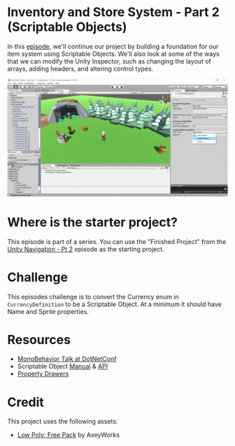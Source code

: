 
# Inventory and Store System - Part 2 (Scriptable Objects)

In this [episode](https://channel9.msdn.com/Shows/dotGAME/Item-System-Part-2-Scriptable-Objects), we'll continue our project by building a foundation for our item system using Scriptable Objects. We'll also look at some of the ways that we can modify the Unity Inspector, such as changing the layout of arrays, adding headers, and altering control types.

[![screenshot](screenshot.png)](https://channel9.msdn.com/Shows/dotGAME/Inventory-and-Store-System-Part-1)

# Where is the starter project?
This episode is part of a series. You can use the "Finished Project" from the [Unity Navigation - Pt 2](../UnityNavigationPt2) episode as the starting project.

# Challenge
This episodes challenge is to convert the Currency enum in `CurrencyDefinition` to be a Scriptable Object. At a minimum it should have Name and Sprite properties. 

# Resources

* [MonoBehavior Talk at DotNetConf](https://channel9.msdn.com/Events/dotnetConf/2016/Introducing-C-Developers-to-Building-Games-with-Unity-For-the-Hobby-Developer)
* Scriptable Object [Manual](https://docs.unity3d.com/Manual/class-ScriptableObject.html) & [API](https://docs.unity3d.com/ScriptReference/ScriptableObject.html)
* [Property Drawers](https://docs.unity3d.com/Manual/editor-PropertyDrawers.html)

# Credit

This project uses the following assets:

* [Low Poly: Free Pack](https://www.assetstore.unity3d.com/en/#!/content/58821) by AxeyWorks
